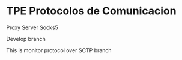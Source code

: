 # TPE Protocolos de Comunicacion

Proxy Server Socks5

Develop branch

This is monitor protocol over SCTP branch
